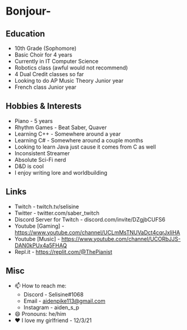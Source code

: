 # Bonjour-

## Education
- 10th Grade (Sophomore)
- Basic Choir for 4 years
- Currently in IT Computer Science
- Robotics class (awful would not recommend)
- 4 Dual Credit classes so far
- Looking to do AP Music Theory Junior year
- French class Junior year

## Hobbies & Interests
- Piano - 5 years
- Rhythm Games - Beat Saber, Quaver
- Learning C++ - Somewhere around a year
- Learning C# - Somewhere around a couple months
- Looking to learn Java just cause it comes from C as well
- Inconsistent Streamer
- Absolute Sci-Fi nerd
- D&D is cool
- I enjoy writing lore and worldbuilding

## Links
- Twitch - twitch.tv/selisine
- Twitter - twitter.com/saber_twitch
- Discord Server for Twitch - discord.com/invite/DZgjbCUFS6
- Youtube [Gaming] - https://www.youtube.com/channel/UCLmMsTNUVaDct4cqrJxliHA
- Youtube [Music] - https://www.youtube.com/channel/UCORbJJS-DAN0kPUx4a5FHAQ
- Repl.it - https://replit.com/@ThePianist

## Misc
- 📫 How to reach me: 
  - Discord - Selisine#1068
  - Email - aidenpike113@gmail.com 
  - Instagram - aiden_s_p
- 😄 Pronouns: he/him
- ❤️ I love my girlfriend - 12/3/21
